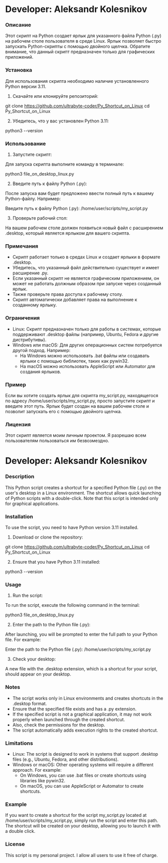 # Developer: Aleksandr Kolesnikov

### Описание

Этот скрипт на Python создает ярлык для указанного файла Python (.py) на рабочем столе пользователя в среде Linux. Ярлык позволяет быстро запускать Python-скрипты с помощью двойного щелчка. Обратите внимание, что данный скрипт предназначен только для графических приложений.

### Установка

Для использования скрипта необходимо наличие установленного Python версии 3.11.

1. Скачайте или клонируйте репозиторий:

git clone https://github.com/ultrabyte-coder/Py_Shortcut_on_Linux
cd Py_Shortcut_on_Linux

2. Убедитесь, что у вас установлен Python 3.11:

python3 --version

### Использование

1. Запустите скрипт:

Для запуска скрипта выполните команду в терминале:

python3 file_on_desktop_linux.py

2. Введите путь к файлу Python (.py):

После запуска вам будет предложено ввести полный путь к вашему Python-файлу. Например:

Введите путь к файлу Python (.py): /home/user/scripts/my_script.py

3. Проверьте рабочий стол:

На вашем рабочем столе должен появиться новый файл с расширением .desktop, который является ярлыком для вашего скрипта.

### Примечания

- Скрипт работает только в средах Linux и создает ярлыки в формате .desktop.
- Убедитесь, что указанный файл действительно существует и имеет расширение .py.
- Если указанный скрипт не является графическим приложением, он может не работать должным образом при запуске через созданный ярлык.
- Также проверьте права доступа к рабочему столу.
- Скрипт автоматически добавляет права на выполнение к созданному ярлыку.

### Ограничения

- Linux: Скрипт предназначен только для работы в системах, которые поддерживают .desktop файлы (например, Ubuntu, Fedora и другие дистрибутивы).
- Windows или macOS: Для других операционных систем потребуется другой подход. Например:
    - На Windows можно использовать .bat файлы или создавать ярлыки с помощью библиотек, таких как pywin32.
    - На macOS можно использовать AppleScript или Automator для создания ярлыков.

### Пример

Если вы хотите создать ярлык для скрипта my_script.py, находящегося по адресу /home/user/scripts/my_script.py, просто запустите скрипт и введите этот путь. 
Ярлык будет создан на вашем рабочем столе и позволит запускать его с помощью двойного щелчка.

### Лицензия

Этот скрипт является моим личным проектом. Я разрешаю всем пользователям пользоваться им безвозмездно.


# Developer: Aleksandr Kolesnikov

### Description

This Python script creates a shortcut for a specified Python file (.py) on the user's desktop in a Linux environment. The shortcut allows quick launching of Python scripts with a double-click. Note that this script is intended only for graphical applications.

### Installation

To use the script, you need to have Python version 3.11 installed.

1. Download or clone the repository:

git clone https://github.com/ultrabyte-coder/Py_Shortcut_on_Linux
cd Py_Shortcut_on_Linux

2. Ensure that you have Python 3.11 installed:

python3 --version

### Usage

1. Run the script:

To run the script, execute the following command in the terminal:

python3 file_on_desktop_linux.py

2. Enter the path to the Python file (.py):

After launching, you will be prompted to enter the full path to your Python file. For example:

Enter the path to the Python file (.py): /home/user/scripts/my_script.py

3. Check your desktop:

A new file with the .desktop extension, which is a shortcut for your script, should appear on your desktop.

### Notes

- The script works only in Linux environments and creates shortcuts in the .desktop format.
- Ensure that the specified file exists and has a .py extension.
- If the specified script is not a graphical application, it may not work properly when launched through the created shortcut.
- Also, check the permissions for the desktop.
- The script automatically adds execution rights to the created shortcut.

### Limitations

- Linux: The script is designed to work in systems that support .desktop files (e.g., Ubuntu, Fedora, and other distributions).
- Windows or macOS: Other operating systems will require a different approach. For example:
    - On Windows, you can use .bat files or create shortcuts using libraries like pywin32.
    - On macOS, you can use AppleScript or Automator to create shortcuts.

### Example

If you want to create a shortcut for the script my_script.py located at /home/user/scripts/my_script.py, simply run the script and enter this path. 
The shortcut will be created on your desktop, allowing you to launch it with a double click.

### License

This script is my personal project. I allow all users to use it free of charge.
